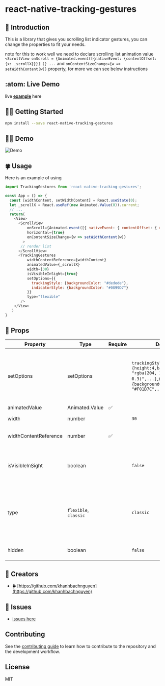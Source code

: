 # react-native-tracking-gestures

## :green_heart: Introduction 
This is a library that gives you scrolling list indicator gestures, you can change the properties to fit your needs.

note for this to work well we need to declare scrolling list animation value `<ScrollView onScroll = {Animated.event([{nativeEvent: {contentOffset: {x: _scrollX}}}] )} ...` and `onContentSizeChange={w => setWidthContent(w)}` property, for more we can see below instructions
## :atom: Live Demo
live [**example**](https://codesandbox.io/s/epic-tdd-et5gy8?file=/src/App.js) here
## :ok_man: Getting Started 

```sh
npm install --save react-native-tracking-gestures
```
## :sassy_woman: Demo 
![Demo ](https://github.com/khanhbachnguyen/react-native-tracking-gestures/blob/main/example/src/demo/react-native-tracking-gestures.gif)

## :four_leaf_clover: Usage 
Here is an example of using

```js
import TrackingGestures from 'react-native-tracking-gestures';

const App = () => {
  const [widthContent, setWidthContent] = React.useState(0);
  let _scrollX = React.useRef(new Animated.Value(0)).current;
  // ...
  return(
    <View>
      <ScrollView
          onScroll={Animated.event([{ nativeEvent: { contentOffset: { x: _scrollX } } }], { useNativeDriver: false })}
          horizontal={true}
          onContentSizeChange={w => setWidthContent(w)}
        > 
       // render list
      </ScrollView>
      <TrackingGestures
          widthContentReference={widthContent}
          animatedValue={_scrollX}
          width={30}
          isVisibleInSight={true}
          setOptions={{
            trackingStyle: {backgroundColor: "#dedede"},
            indicatorStyle: {backgroundColor: "#0899D7"}
          }}
          type="flexible"
       />
    </View>
   )
}

```
## :star2: Props
| **Property** | **Type** | **Require** | **Default** | **Description** |
|-------------|------|-------|--------|--------------|
| setOptions | setOptions |  | `trackingStyle: {height:4,backgroundColor: "rgba(204, 204, 204, 0.3)",...}`,`indicatorStyle:{backgroundColor: "#F01D7C",...}` | if you want to change indicator height, that in like this `trackingStyle: {height:5}`, the same goes for `borderRadius` |
| animatedValue | Animated.Value | :white_check_mark: |  |  |
| width | number |  | `30` | width of indicator |
| widthContentReference | number | :white_check_mark: |  |  width directive reference content |
| isVisibleInSight | boolean |  | `false` | visible or hidden directive when content is less than device width |
| type | `flexible`, `classic` |  |  `classic` | `classic` indicator bar always half overflow, `flexible` indicator will change according to content |
| hidden | boolean |  | `false` |  visibility or hidden indicator  |

## :memo: Creators 
* :four_leaf_clover:  [https://github.com/khanhbachnguyen](https://github.com/khanhbachnguyen)

## :dart: Issues
* [issues here](https://github.com/khanhbachnguyen/react-native-tracking-gestures/issues)
## Contributing

See the [contributing guide](CONTRIBUTING.md) to learn how to contribute to the repository and the development workflow.

## License

MIT
